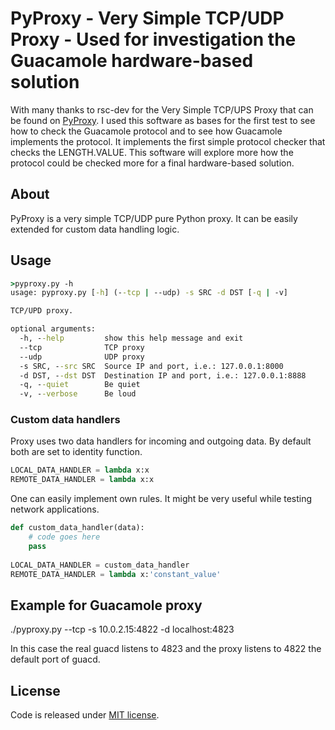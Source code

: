 # PyProxy - Very Simple TCP/UDP Proxy - Used for investigation the Guacamole hardware-based solution

With many thanks to rsc-dev for the Very Simple TCP/UPS Proxy that can be found on [PyProxy](https://github.com/rsc-dev/pyproxy/blob/master/LICENSE). I used this software as bases for the first test to see how to check the Guacamole protocol and to see how Guacamole implements the protocol. It implements the first simple protocol checker that checks the LENGTH.VALUE. This software will explore more how the protocol could be checked more for a final hardware-based solution.

## About
PyProxy is a very simple TCP/UDP pure Python proxy.
It can be easily extended for custom data handling logic.

## Usage
```cmd
>pyproxy.py -h
usage: pyproxy.py [-h] (--tcp | --udp) -s SRC -d DST [-q | -v]

TCP/UPD proxy.

optional arguments:
  -h, --help         show this help message and exit
  --tcp              TCP proxy
  --udp              UDP proxy
  -s SRC, --src SRC  Source IP and port, i.e.: 127.0.0.1:8000
  -d DST, --dst DST  Destination IP and port, i.e.: 127.0.0.1:8888
  -q, --quiet        Be quiet
  -v, --verbose      Be loud
```

### Custom data handlers
Proxy uses two data handlers for incoming and outgoing data.
By default both are set to identity function. 
```python
LOCAL_DATA_HANDLER = lambda x:x
REMOTE_DATA_HANDLER = lambda x:x
```

One can easily implement own rules. It might be very useful while testing network applications.
```python
def custom_data_handler(data):
    # code goes here
    pass
    
LOCAL_DATA_HANDLER = custom_data_handler
REMOTE_DATA_HANDLER = lambda x:'constant_value'
```

## Example for Guacamole proxy
./pyproxy.py --tcp -s 10.0.2.15:4822 -d localhost:4823

In this case the real guacd listens to 4823 and the proxy listens to 4822 the default port of guacd.

## License
Code is released under [MIT license](https://github.com/macsnoeren/guacamole-datadiode/blob/main/pyproxy/LICENSE).
